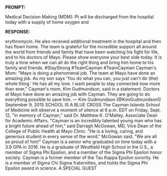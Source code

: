 **PROMPT:**

Medical Decision Making (MDM): Pt will be discharged from the hospital today with a supply of home oxygen and 

**RESPONSE:**

 erythromycin. He also received additional treatment in the hospital and then has flown home. The team is grateful for the incredible support all around the world from friends and family that have been watching his fight for life, and to his doctors of Mayo. Please show everyone your best side today. It is truly a time when we can all do the right thing and bring him home to his family and friends. #StayStrong #TeamCayman #TeamCayman  Cayman's Mom: "Mayo is doing a phenomenal job. The team at Mayo have done an amazing job. As my son says 'You do what you can, you just can't do (the) whole thing.' He has all my love. I want people to stay connected now more than ever," Cayman's mom, Kim Gudmundson, said in a statement.  Doctors at Mayo have done an amazing job with Cayman. They are going to do everything possible to save him. — Kim Gudmundson (@KimGudmundson1) September 9, 2015  SCHOOL IS A BLUE CROSS  The Cayman Islands School of Medicine will observe a moment of silence at 6 p.m. EDT on Friday, Sept. 12, "in memory of Cayman," said Dr. Matthew K. O'Malley, Associate Dean for Academic Affairs.  "Cayman is an incredibly talented young man who has a bright future ahead of him," said Darragh McGowan, MD, Vice Dean of the College of Public Health at Mayo Clinic.  "He is a loving, caring, and generous student in every sense of the word," McGowan said. "We are all so proud of him!"  Cayman is a senior who graduated on time today with a 3.9 GPA in 2016. He is a graduate of Westfield High School in the U.S., a member of Sigma Phi Epsilon, and a member of the Sigma Phi Epsilon honor society. Cayman is a former member of the Tau Kappa Epsilon sorority. He is a member of Sigma Chi Sigma fraternities, and holds the Sigma Phi Epsilon award in science.  A SPECIAL GUEST